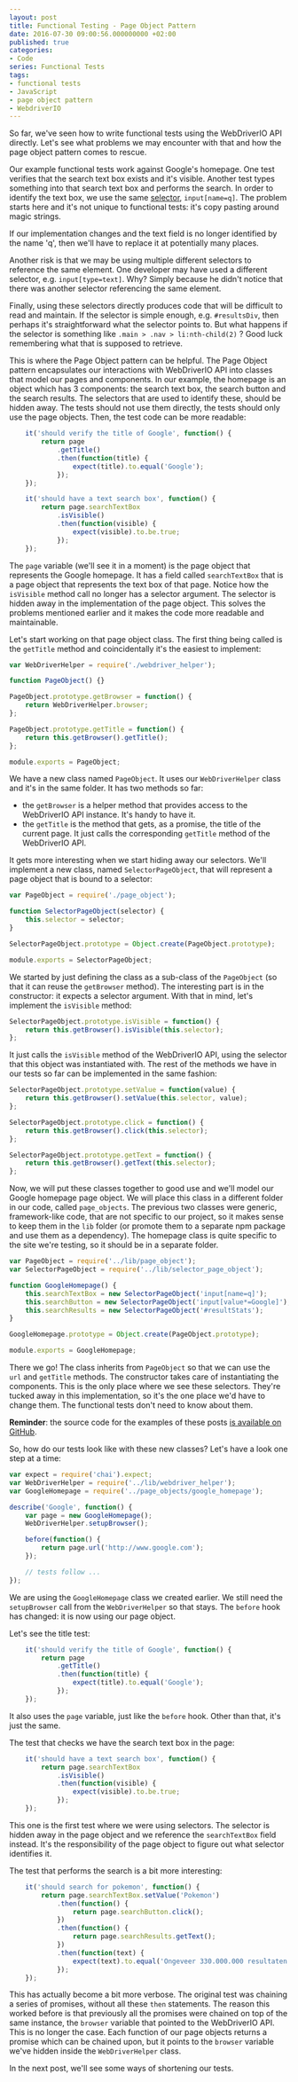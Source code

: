 ```yaml
---
layout: post
title: Functional Testing - Page Object Pattern
date: 2016-07-30 09:00:56.000000000 +02:00
published: true
categories:
- Code
series: Functional Tests
tags:
- functional tests
- JavaScript
- page object pattern
- WebdriverIO
---
```


So far, we've seen how to write functional tests using the WebDriverIO API directly. Let's see what problems we may encounter with that and how the page object pattern comes to rescue.
<!--more-->
Our example functional tests work against Google's homepage. One test verifies that the search text box exists and it's visible. Another test types something into that search text box and performs the search. In order to identify the text box, we use the same <a href="/2016/07/functional-testing-selectors/">selector</a>, <code>input[name=q]</code>. The problem starts here and it's not unique to functional tests: it's copy pasting around magic strings.

If our implementation changes and the text field is no longer identified by the name 'q', then we'll have to replace it at potentially many places.

Another risk is that we may be using multiple different selectors to reference the same element. One developer may have used a different selector, e.g. <code>input[type=text]</code>. Why? Simply because he didn't notice that there was another selector referencing the same element.

Finally, using these selectors directly produces code that will be difficult to read and maintain. If the selector is simple enough, e.g. <code>#resultsDiv</code>, then perhaps it's straightforward what the selector points to. But what happens if the selector is something like <code>.main > .nav > li:nth-child(2)</code> ? Good luck remembering what that is supposed to retrieve.

This is where the Page Object pattern can be helpful. The Page Object pattern encapsulates our interactions with WebDriverIO API into classes that model our pages and components. In our example, the homepage is an object which has 3 components: the search text box, the search button and the search results. The selectors that are used to identify these, should be hidden away. The tests should not use them directly, the tests should only use the page objects. Then, the test code can be more readable:

```javascript
    it('should verify the title of Google', function() {
        return page
            .getTitle()
            .then(function(title) {
                expect(title).to.equal('Google');
            });
    });

    it('should have a text search box', function() {
        return page.searchTextBox
            .isVisible()
            .then(function(visible) {
                expect(visible).to.be.true;
            });
    });
```

The <code>page</code> variable (we'll see it in a moment) is the page object that represents the Google homepage. It has a field called <code>searchTextBox</code> that is a page object that represents the text box of that page. Notice how the <code>isVisible</code> method call no longer has a selector argument. The selector is hidden away in the implementation of the page object. This solves the problems mentioned earlier and it makes the code more readable and maintainable.

Let's start working on that page object class. The first thing being called is the <code>getTitle</code> method and coincidentally it's the easiest to implement:

```javascript
var WebDriverHelper = require('./webdriver_helper');

function PageObject() {}

PageObject.prototype.getBrowser = function() {
    return WebDriverHelper.browser;
};

PageObject.prototype.getTitle = function() {
    return this.getBrowser().getTitle();
};

module.exports = PageObject;
```

We have a new class named <code>PageObject</code>. It uses our <code>WebDriverHelper</code> class and it's in the same folder. It has two methods so far:
<ul>
<li>the <code>getBrowser</code> is a helper method that provides access to the WebDriverIO API instance. It's handy to have it.</li>
<li>the <code>getTitle</code> is the method that gets, as a promise, the title of the current page. It just calls the corresponding <code>getTitle</code> method of the WebDriverIO API.</li>
</ul>

It gets more interesting when we start hiding away our selectors. We'll implement a new class, named <code>SelectorPageObject</code>, that will represent a page object that is bound to a selector:

```javascript
var PageObject = require('./page_object');

function SelectorPageObject(selector) {
    this.selector = selector;
}

SelectorPageObject.prototype = Object.create(PageObject.prototype);

module.exports = SelectorPageObject;
```

We started by just defining the class as a sub-class of the <code>PageObject</code> (so that it can reuse the <code>getBrowser</code> method). The interesting part is in the constructor: it expects a selector argument. With that in mind, let's implement the <code>isVisible</code> method:

```javascript
SelectorPageObject.prototype.isVisible = function() {
    return this.getBrowser().isVisible(this.selector);
};
```

It just calls the <code>isVisible</code> method of the WebDriverIO API, using the selector that this object was instantiated with. The rest of the methods we have in our tests so far can be implemented in the same fashion:

```javascript
SelectorPageObject.prototype.setValue = function(value) {
    return this.getBrowser().setValue(this.selector, value);
};

SelectorPageObject.prototype.click = function() {
    return this.getBrowser().click(this.selector);
};

SelectorPageObject.prototype.getText = function() {
    return this.getBrowser().getText(this.selector);
};
```

Now, we will put these classes together to good use and we'll model our Google homepage page object. We will place this class in a different folder in our code, called <code>page_objects</code>. The previous two classes were generic, framework-like code, that are not specific to our project, so it makes sense to keep them in the <code>lib</code> folder (or promote them to a separate npm package and use them as a dependency). The homepage class is quite specific to the site we're testing, so it should be in a separate folder.

```javascript
var PageObject = require('../lib/page_object');
var SelectorPageObject = require('../lib/selector_page_object');

function GoogleHomepage() {
    this.searchTextBox = new SelectorPageObject('input[name=q]');
    this.searchButton = new SelectorPageObject('input[value*=Google]');
    this.searchResults = new SelectorPageObject('#resultStats');
}

GoogleHomepage.prototype = Object.create(PageObject.prototype);

module.exports = GoogleHomepage;
```

There we go! The class inherits from <code>PageObject</code> so that we can use the <code>url</code> and <code>getTitle</code> methods. The constructor takes care of instantiating the components. This is the only place where we see these selectors. They're tucked away in this implementation, so it's the one place we'd have to change them. The functional tests don't need to know about them.

<strong>Reminder</strong>: the source code for the examples of these posts <a href="https://github.com/ngeor/Calculator">is available on GitHub</a>.

So, how do our tests look like with these new classes? Let's have a look one step at a time:

```javascript
var expect = require('chai').expect;
var WebDriverHelper = require('../lib/webdriver_helper');
var GoogleHomepage = require('../page_objects/google_homepage');

describe('Google', function() {
    var page = new GoogleHomepage();
    WebDriverHelper.setupBrowser();

    before(function() {
        return page.url('http://www.google.com');
    });

    // tests follow ...
});
```

We are using the <code>GoogleHomepage</code> class we created earlier. We still need the <code>setupBrowser</code> call from the <code>WebDriverHelper</code> so that stays. The <code>before</code> hook has changed: it is now using our page object.

Let's see the title test:

```javascript
    it('should verify the title of Google', function() {
        return page
            .getTitle()
            .then(function(title) {
                expect(title).to.equal('Google');
            });
    });
```

It also uses the <code>page</code> variable, just like the <code>before</code> hook. Other than that, it's just the same.

The test that checks we have the search text box in the page:

```javascript
    it('should have a text search box', function() {
        return page.searchTextBox
            .isVisible()
            .then(function(visible) {
                expect(visible).to.be.true;
            });
    });
```

This one is the first test where we were using selectors. The selector is hidden away in the page object and we reference the <code>searchTextBox</code> field instead. It's the responsibility of the page object to figure out what selector identifies it.

The test that performs the search is a bit more interesting:

```javascript
    it('should search for pokemon', function() {
        return page.searchTextBox.setValue('Pokemon')
            .then(function() {
                return page.searchButton.click();
            })
            .then(function() {
                return page.searchResults.getText();
            })
            .then(function(text) {
                expect(text).to.equal('Ongeveer 330.000.000 resultaten (0,37 seconden)', 'unexpected search result message');
            });
    });
```

This has actually become a bit more verbose. The original test was chaining a series of promises, without all these <code>then</code> statements. The reason this worked before is that previously all the promises were chained on top of the same instance, the <code>browser</code> variable that pointed to the WebDriverIO API. This is no longer the case. Each function of our page objects returns a promise which can be chained upon, but it points to the <code>browser</code> variable we've hidden inside the <code>WebDriverHelper</code> class.

In the next post, we'll see some ways of shortening our tests.

